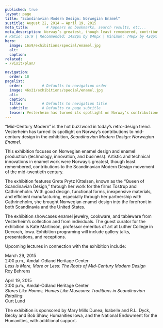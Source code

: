 ```yaml
---
published: true
layout: page
title: "Scandinavian Modern Design: Norwegian Enamel"
sustitle: August 22, 2014 – April 19, 2015
meta_title:        # Appears on bookmarks, search results, etc...
meta_description: Norway’s greatest, though least remembered, contributions to the Scandinavian Modern Design movement of the mid-twentieth century.
# Ratio: 16:9 | Recommended: 1492px by 840px | Minimum: 746px by 420px
hero:
  image: 16x9/exhibitions/special/enamel.jpg
  alt:
  caption:
related:
- /visit/plan/

navigation:
  order: 10
pagelist:
  order:         # Defaults to navigation order
  image: 46x21/exhibitions/special/enamel.jpg
  alt:
  caption: 
  title:         # Defaults to navigation title
  subtitle:      # Defaults to page subtitle
  teaser: Vesterheim has turned its spotlight on Norway’s contributions to mid-century design. The exhibition, on view through April 19, 2015, features Grete Prytz Kittelsen, known as the “Queen of Scandinavian Design.
---
```

“Mid-Century Modern” is the hot buzzword in today’s retro-design trend. Vesterheim has turned its spotlight on Norway’s contributions to mid-century design in the exhibition, _Scandinavian Modern Design: Norwegian Enamel_.

This exhibition focuses on Norwegian enamel design and enamel production (technology, innovation, and business). Artistic and technical innovations in enamel work were Norway’s greatest, though least remembered, contributions to the Scandinavian Modern Design movement of the mid-twentieth century.

The exhibition features Grete Prytz Kittelsen, known as the “Queen of Scandinavian Design,” through her work for the firms Tostrup and Cathrineholm. With good design, functional forms, inexpensive materials, and efficient manufacturing, especially through her partnership with Cathrineholm, she brought Norwegian enamel design into the forefront in both Scandinavia and the United States.

The exhibition showcases enamel jewelry, cookware, and tableware from Vesterheim’s collection and from individuals. The guest curator for the exhibition is Kate Martinson, professor emeritus of art at Luther College in Decorah, Iowa. Exhibition programing will include gallery talks, presentations, and receptions.

Upcoming lectures in connection with the exhibition include:

March 29, 2015 <br />
2:00 p.m., Amdal-Odland Heritage Center <br />
_Less is More, More or Less: The Roots of Mid-Century Modern Design_ <br />
Roy Behrens

April 19, 2015 <br />
2:00 p.m., Amdal-Odland Heritage Center <br />
_Stores Like Homes, Homes Like Museums: Traditions in Scandinavian Retailing_ <br />
Curt Lund

The exhibition is sponsored by Mary Mills Dunea, Isabelle and R.L. Dyck, Becky and Bob Shaw, Humanities Iowa, and the National Endowment for the Humanities, with additional support.